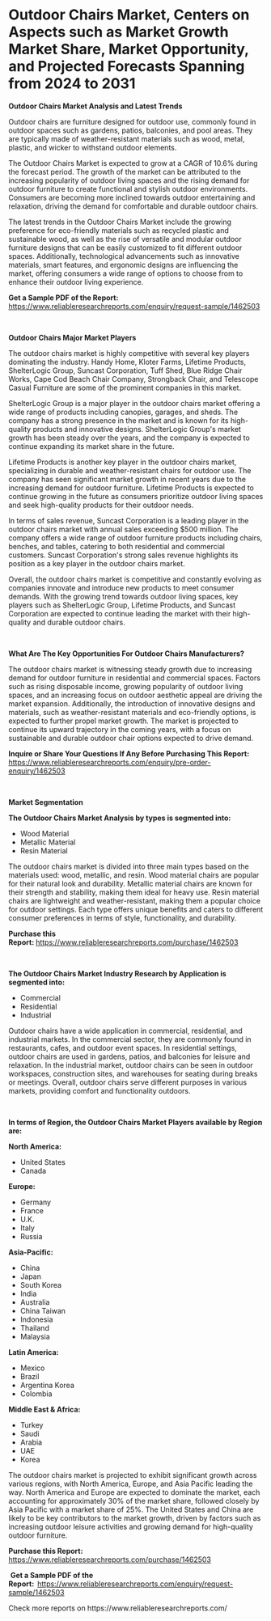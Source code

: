 <p><h1>Outdoor Chairs Market, Centers on Aspects such as Market Growth Market Share, Market Opportunity, and Projected Forecasts Spanning from 2024 to 2031</h1></p><p><strong>Outdoor Chairs Market Analysis and Latest Trends</strong></p>
<p><p>Outdoor chairs are furniture designed for outdoor use, commonly found in outdoor spaces such as gardens, patios, balconies, and pool areas. They are typically made of weather-resistant materials such as wood, metal, plastic, and wicker to withstand outdoor elements.</p><p>The Outdoor Chairs Market is expected to grow at a CAGR of 10.6% during the forecast period. The growth of the market can be attributed to the increasing popularity of outdoor living spaces and the rising demand for outdoor furniture to create functional and stylish outdoor environments. Consumers are becoming more inclined towards outdoor entertaining and relaxation, driving the demand for comfortable and durable outdoor chairs.</p><p>The latest trends in the Outdoor Chairs Market include the growing preference for eco-friendly materials such as recycled plastic and sustainable wood, as well as the rise of versatile and modular outdoor furniture designs that can be easily customized to fit different outdoor spaces. Additionally, technological advancements such as innovative materials, smart features, and ergonomic designs are influencing the market, offering consumers a wide range of options to choose from to enhance their outdoor living experience.</p></p>
<p><strong>Get a Sample PDF of the Report:&nbsp;</strong> <a href="https://www.reliableresearchreports.com/enquiry/request-sample/1462503">https://www.reliableresearchreports.com/enquiry/request-sample/1462503</a></p>
<p>&nbsp;</p>
<p><strong>Outdoor Chairs Major Market Players</strong></p>
<p><p>The outdoor chairs market is highly competitive with several key players dominating the industry. Handy Home, Kloter Farms, Lifetime Products, ShelterLogic Group, Suncast Corporation, Tuff Shed, Blue Ridge Chair Works, Cape Cod Beach Chair Company, Strongback Chair, and Telescope Casual Furniture are some of the prominent companies in this market.</p><p>ShelterLogic Group is a major player in the outdoor chairs market offering a wide range of products including canopies, garages, and sheds. The company has a strong presence in the market and is known for its high-quality products and innovative designs. ShelterLogic Group's market growth has been steady over the years, and the company is expected to continue expanding its market share in the future.</p><p>Lifetime Products is another key player in the outdoor chairs market, specializing in durable and weather-resistant chairs for outdoor use. The company has seen significant market growth in recent years due to the increasing demand for outdoor furniture. Lifetime Products is expected to continue growing in the future as consumers prioritize outdoor living spaces and seek high-quality products for their outdoor needs.</p><p>In terms of sales revenue, Suncast Corporation is a leading player in the outdoor chairs market with annual sales exceeding $500 million. The company offers a wide range of outdoor furniture products including chairs, benches, and tables, catering to both residential and commercial customers. Suncast Corporation's strong sales revenue highlights its position as a key player in the outdoor chairs market.</p><p>Overall, the outdoor chairs market is competitive and constantly evolving as companies innovate and introduce new products to meet consumer demands. With the growing trend towards outdoor living spaces, key players such as ShelterLogic Group, Lifetime Products, and Suncast Corporation are expected to continue leading the market with their high-quality and durable outdoor chairs.</p></p>
<p>&nbsp;</p>
<p><strong>What Are The Key Opportunities For Outdoor Chairs Manufacturers?</strong></p>
<p><p>The outdoor chairs market is witnessing steady growth due to increasing demand for outdoor furniture in residential and commercial spaces. Factors such as rising disposable income, growing popularity of outdoor living spaces, and an increasing focus on outdoor aesthetic appeal are driving the market expansion. Additionally, the introduction of innovative designs and materials, such as weather-resistant materials and eco-friendly options, is expected to further propel market growth. The market is projected to continue its upward trajectory in the coming years, with a focus on sustainable and durable outdoor chair options expected to drive demand.</p></p>
<p><strong>Inquire or Share Your Questions If Any Before Purchasing This Report:</strong> <a href="https://www.reliableresearchreports.com/enquiry/pre-order-enquiry/1462503">https://www.reliableresearchreports.com/enquiry/pre-order-enquiry/1462503</a></p>
<p>&nbsp;</p>
<p><strong>Market Segmentation</strong></p>
<p><strong>The Outdoor Chairs Market Analysis by types is segmented into:</strong></p>
<p><ul><li>Wood Material</li><li>Metallic Material</li><li>Resin Material</li></ul></p>
<p><p>The outdoor chairs market is divided into three main types based on the materials used: wood, metallic, and resin. Wood material chairs are popular for their natural look and durability. Metallic material chairs are known for their strength and stability, making them ideal for heavy use. Resin material chairs are lightweight and weather-resistant, making them a popular choice for outdoor settings. Each type offers unique benefits and caters to different consumer preferences in terms of style, functionality, and durability.</p></p>
<p><strong>Purchase this Report:&nbsp;</strong><a href="https://www.reliableresearchreports.com/purchase/1462503">https://www.reliableresearchreports.com/purchase/1462503</a></p>
<p>&nbsp;</p>
<p><strong>The Outdoor Chairs Market Industry Research by Application is segmented into:</strong></p>
<p><ul><li>Commercial</li><li>Residential</li><li>Industrial</li></ul></p>
<p><p>Outdoor chairs have a wide application in commercial, residential, and industrial markets. In the commercial sector, they are commonly found in restaurants, cafes, and outdoor event spaces. In residential settings, outdoor chairs are used in gardens, patios, and balconies for leisure and relaxation. In the industrial market, outdoor chairs can be seen in outdoor workspaces, construction sites, and warehouses for seating during breaks or meetings. Overall, outdoor chairs serve different purposes in various markets, providing comfort and functionality outdoors.</p></p>
<p>&nbsp;</p>
<p><strong>In terms of Region, the Outdoor Chairs Market Players available by Region are:</strong></p>
<p>
    <p> <strong> North America: </strong>
        <ul>
            <li>United States</li>
            <li>Canada</li>
        </ul>
        </p> 
    <p> <strong> Europe: </strong>
        <ul>
            <li>Germany</li>
            <li>France</li>
            <li>U.K.</li>
            <li>Italy</li>
            <li>Russia</li>
        </ul>
        </p> 
    <p> <strong> Asia-Pacific: </strong>
        <ul>
            <li>China</li>
            <li>Japan</li>
            <li>South Korea</li>
            <li>India</li>
            <li>Australia</li>
            <li>China Taiwan</li>
            <li>Indonesia</li>
            <li>Thailand</li>
            <li>Malaysia</li>
        </ul>
        </p> 
    <p> <strong> Latin America: </strong>
        <ul>
            <li>Mexico</li>
            <li>Brazil</li>
            <li>Argentina Korea</li>
            <li>Colombia</li>
        </ul>
        </p> 
    <p> <strong> Middle East & Africa: </strong>
        <ul>
            <li>Turkey</li>
            <li>Saudi</li>
            <li>Arabia</li>
            <li>UAE</li>
            <li>Korea</li>
        </ul>
    </p>
    </p>
<p><p>The outdoor chairs market is projected to exhibit significant growth across various regions, with North America, Europe, and Asia Pacific leading the way. North America and Europe are expected to dominate the market, each accounting for approximately 30% of the market share, followed closely by Asia Pacific with a market share of 25%. The United States and China are likely to be key contributors to the market growth, driven by factors such as increasing outdoor leisure activities and growing demand for high-quality outdoor furniture.</p></p>
<p><strong>Purchase this Report: </strong><a href="https://www.reliableresearchreports.com/purchase/1462503">https://www.reliableresearchreports.com/purchase/1462503</a></p>
<p>&nbsp;<strong>Get a Sample PDF of the Report:&nbsp;&nbsp;</strong><a href="https://www.reliableresearchreports.com/enquiry/request-sample/1462503">https://www.reliableresearchreports.com/enquiry/request-sample/1462503</a></p>
<p><strong></strong></p>
<p>Check more reports on https://www.reliableresearchreports.com/</p>